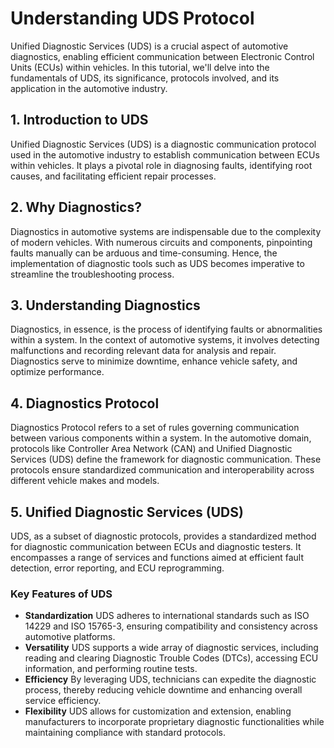 # Understanding UDS Protocol

Unified Diagnostic Services (UDS) is a crucial aspect of automotive diagnostics, enabling efficient communication between Electronic Control Units (ECUs) within vehicles. In this tutorial, we'll delve into the fundamentals of UDS, its significance, protocols involved, and its application in the automotive industry.

## 1. Introduction to UDS

Unified Diagnostic Services (UDS) is a diagnostic communication protocol used in the automotive industry to establish communication between ECUs within vehicles. It plays a pivotal role in diagnosing faults, identifying root causes, and facilitating efficient repair processes.

## 2. Why Diagnostics?

Diagnostics in automotive systems are indispensable due to the complexity of modern vehicles. With numerous circuits and components, pinpointing faults manually can be arduous and time-consuming. Hence, the implementation of diagnostic tools such as UDS becomes imperative to streamline the troubleshooting process.

## 3. Understanding Diagnostics

Diagnostics, in essence, is the process of identifying faults or abnormalities within a system. In the context of automotive systems, it involves detecting malfunctions and recording relevant data for analysis and repair. Diagnostics serve to minimize downtime, enhance vehicle safety, and optimize performance.

## 4. Diagnostics Protocol

Diagnostics Protocol refers to a set of rules governing communication between various components within a system. In the automotive domain, protocols like Controller Area Network (CAN) and Unified Diagnostic Services (UDS) define the framework for diagnostic communication. These protocols ensure standardized communication and interoperability across different vehicle makes and models.

## 5. Unified Diagnostic Services (UDS)

UDS, as a subset of diagnostic protocols, provides a standardized method for diagnostic communication between ECUs and diagnostic testers. It encompasses a range of services and functions aimed at efficient fault detection, error reporting, and ECU reprogramming.

### Key Features of UDS

- **Standardization** UDS adheres to international standards such as ISO 14229 and ISO 15765-3, ensuring compatibility and consistency across automotive platforms.
- **Versatility** UDS supports a wide array of diagnostic services, including reading and clearing Diagnostic Trouble Codes (DTCs), accessing ECU information, and performing routine tests.
- **Efficiency** By leveraging UDS, technicians can expedite the diagnostic process, thereby reducing vehicle downtime and enhancing overall service efficiency.
- **Flexibility** UDS allows for customization and extension, enabling manufacturers to incorporate proprietary diagnostic functionalities while maintaining compliance with standard protocols.